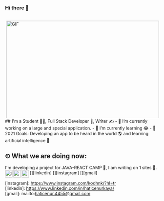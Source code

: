 ### Hi there 👋
<br />
<img align="right" alt="GIF" src="https://github.com/abhisheknaiidu/abhisheknaiidu/blob/master/code.gif?raw=true" width="500" height="320" />
<br />
## I'm a Student 👨‍🎓, Full Stack Developer 🚀, Writer ✍ 
- 🔭 I’m currently working on a large and special application.
- 🌱 I’m currently learning 😂
- 🥅 2021 Goals: Developing an app to be heard in the world 🌎 and learning artificial intelligence 🤖

## ⏲ What we are doing now:
I'm developing a project for JAVA-REACT CAMP 🚀, I am writing on 1 sites 📃. 
<br />
[<img align="left" alt="linkedin | LinkedIn" width="24px" src="https://raw.githubusercontent.com/peterthehan/peterthehan/master/assets/linkedin.svg" />][linkedin]
[<img align="left" height="24" width="24" src="https://cdn.jsdelivr.net/npm/simple-icons@v4/icons/instagram.svg" />][instagram]
[<img align="left" height="24" width="24" src="https://cdn.jsdelivr.net/npm/simple-icons@v4/icons/gmail.svg" />][gmail]
<br />
<br />
[instagram]: https://www.instagram.com/kodhnk/?hl=tr
<br />
[linkedin]: https://www.linkedin.com/in/haticenurkaya/
<br />
[gmail]: mailto:haticenur.4455@gmail.com
<br />
